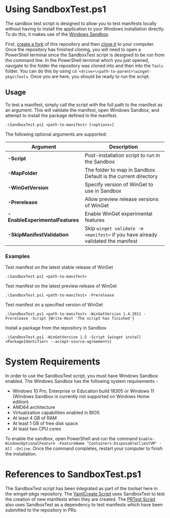 # Using SandboxTest.ps1
The sandbox test script is designed to allow you to test manifests locally without having to install the application to your Windows installation directly. To do this, it makes use of the [Windows Sandbox](https://docs.microsoft.com/windows/security/threat-protection/windows-sandbox/windows-sandbox-overview).

First, [create a fork](https://docs.github.com/get-started/quickstart/fork-a-repo) of this repository and then [clone it](https://docs.github.com/repositories/creating-and-managing-repositories/cloning-a-repository) to your computer. Once the repository has finished cloning, you will need to open a PowerShell terminal since the SandboxTest script is designed to be run from the command line. In the PowerShell terminal which you just opened, navigate to the folder the repository was cloned into and then into the `Tools` folder. You can do this by using `cd <drive>\<path-to-parent>\winget-pkgs\Tools`. Once you are here, you should be ready to run the script.

## Usage

To test a manifest, simply call the script with the full path to the manifest as an argument. This will validate the manifest, open Windows Sandbox, and attempt to install the package defined in the manifest.

```raw
.\SandboxTest.ps1 <path-to-manifest> [<options>]
```
The following optional arguments are supported:

| Argument | Description |
|-------------|-------------|  
| **-Script** | Post-installation script to run in the Sandbox |
| **-MapFolder** | The folder to map in Sandbox. Default is the current directory |
| **-WinGetVersion** | Specify version of WinGet to use in Sandbox |
| **-Prerelease** | Allow preview release versions of WinGet |
| **-EnableExperimentalFeatures** | Enable WinGet experimental features |
| **-SkipManifestValidation** | Skip `winget validate -m <manifest>` if you have already validated the manifest |

### Examples

Test manifest on the latest stable release of WinGet

```raw
.\SandboxTest.ps1 <path-to-manifest>
```

Test manifest on the latest preview release of WinGet

```raw
.\SandboxTest.ps1 <path-to-manifest> -Prerelease
```

Test manifest on a specified version of WinGet

```raw
.\SandboxTest.ps1 <path-to-manifest> -WinGetVersion 1.4.2011 -Prerelease -Script {Write-Host 'The script has finished'}
```

Install a package from the repository in Sandbox 

```raw
.\SandboxTest.ps1 -WinGetVersion 1.5 -Script {winget install <PackageIdentifier> --accept-source-agreements}
```

# System Requirements

In order to use the SandboxTest script, you must have Windows Sandbox enabled. The Windows Sandbox has the following system requirements -
* Windows 10 Pro, Enterprise or Education build 18305 or Windows 11 (Windows Sandbox is currently not supported on Windows Home edition)
* AMD64 architecture
* Virtualization capabilities enabled in BIOS
* At least 4 GB of RAM
* At least 1 GB of free disk space
* At least two CPU cores

To enable the sandbox, open PowerShell and run the command `Enable-WindowsOptionalFeature -FeatureName "Containers-DisposableClientVM" -All -Online`. Once the command completes, restart your computer to finish the installation.

# References to SandboxTest.ps1

The SandboxTest script has been integrated as part of the toolset here in the winget-pkgs repository. The [YamlCreate Script](../../Tools/YamlCreate.ps1) uses SandboxTest to test the creation of new manifests when they are created. The [PRTest Script](../../Tools/PRTest.ps1) also uses SandboxTest as a dependency to test manifests which have been submitted to the repository in PRs.
